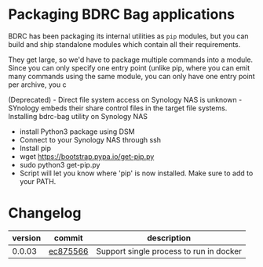 # Packaging BDRC Bag applications
BDRC has been packaging its internal utilities as `pip` modules,
but you can build and ship standalone modules which contain all their requirements.

They get large, so we'd have to package multiple commands into a module.
Since you can only specify one entry point (unlike pip, where you can emit many commands using the same module, you can only have one entry point per archive,
you c

(Deprecated) - Direct file system access on Synology NAS
is unknown - SYnology embeds their share control files in the
target file systems.
Installing bdrc-bag utility on Synology NAS

- install Python3 package using DSM
- Connect to your Synology NAS through ssh
- Install pip
- wget https://bootstrap.pypa.io/get-pip.py
- sudo python3 get-pip.py
- Script will let you know where 'pip' is now installed.  Make sure to add to your PATH.

# Changelog
| version | commit                                                                                               | description                             |
|---------|------------------------------------------------------------------------------------------------------|-----------------------------------------|
| 0.0.03  | [ec875566](https://github.com/buda-base/archive-ops/commit/ec875566a0c389da6af4c5583ba8182f45a47c59) | Support single process to run in docker | 